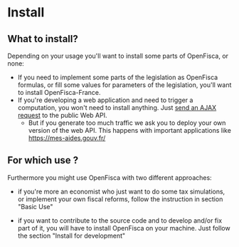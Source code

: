 # Install

## What to install?

Depending on your usage you'll want to install some parts of OpenFisca, or none:

- If you need to implement some parts of the legislation as OpenFisca formulas, or fill some values for parameters of the legislation, you'll want to install OpenFisca-France.
- If you're developing a web application and need to trigger a computation, you won't need to install anything. Just [send an AJAX request](../openfisca-web-api/index.html) to the public Web API.
  - But if you generate too much traffic we ask you to deploy your own version of the web API. This happens with important applications like https://mes-aides.gouv.fr/

## For which use ?

Furthermore you might use OpenFisca with two different approaches:

* if you're more an economist who just want to do some tax simulations, or implement your own fiscal reforms, follow the instruction in section "Basic Use"

* if you want to contribute to the source code and to develop and/or fix part of it, you will have to install OpenFisca on your machine. Just follow the section "Install for development"


